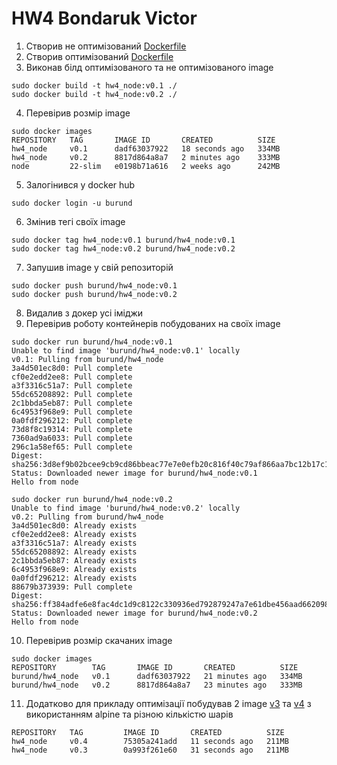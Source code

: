 # HW4 Bondaruk Victor

1. Створив не оптимізований [Dockerfile](v1/Dockerfile)
2. Створив оптимізований [Dockerfile](v2/Dockerfile)
3. Виконав білд оптимізованого та не оптимізованого image 
```
sudo docker build -t hw4_node:v0.1 ./
sudo docker build -t hw4_node:v0.2 ./
```
4. Перевірив розмір image
```
sudo docker images
REPOSITORY   TAG       IMAGE ID       CREATED          SIZE
hw4_node     v0.1      dadf63037922   18 seconds ago   334MB
hw4_node     v0.2      8817d864a8a7   2 minutes ago    333MB
node         22-slim   e0198b71a616   2 weeks ago      242MB
```
5. Залогінився у docker hub
```
sudo docker login -u burund
```
6. Змінив тегі своїх image
```
sudo docker tag hw4_node:v0.1 burund/hw4_node:v0.1
sudo docker tag hw4_node:v0.2 burund/hw4_node:v0.2
```
7. Запушив image у свій репозиторій
```
sudo docker push burund/hw4_node:v0.1
sudo docker push burund/hw4_node:v0.2
```
8. Видалив з докер усі іміджи
9. Перевірив роботу контейнерів побудованих на своїх image
```
sudo docker run burund/hw4_node:v0.1
Unable to find image 'burund/hw4_node:v0.1' locally
v0.1: Pulling from burund/hw4_node
3a4d501ec8d0: Pull complete 
cf0e2edd2ee8: Pull complete 
a3f3316c51a7: Pull complete 
55dc65208892: Pull complete 
2c1bbda5eb87: Pull complete 
6c4953f968e9: Pull complete 
0a0fdf296212: Pull complete 
73d8f8c19314: Pull complete 
7360ad9a6033: Pull complete 
296c1a58ef65: Pull complete 
Digest: sha256:3d8ef9b02bcee9cb9cd86bbeac77e7e0efb20c816f40c79af866aa7bc12b17c1
Status: Downloaded newer image for burund/hw4_node:v0.1
Hello from node
```
```
sudo docker run burund/hw4_node:v0.2
Unable to find image 'burund/hw4_node:v0.2' locally
v0.2: Pulling from burund/hw4_node
3a4d501ec8d0: Already exists 
cf0e2edd2ee8: Already exists 
a3f3316c51a7: Already exists 
55dc65208892: Already exists 
2c1bbda5eb87: Already exists 
6c4953f968e9: Already exists 
0a0fdf296212: Already exists 
88679b373939: Pull complete 
Digest: sha256:ff384adfe6e8fac4dc1d9c8122c330936ed792879247a7e61dbe456aad662098
Status: Downloaded newer image for burund/hw4_node:v0.2
Hello from node
```
10. Перевірив розмір скачаних image
```
sudo docker images
REPOSITORY        TAG       IMAGE ID       CREATED          SIZE
burund/hw4_node   v0.1      dadf63037922   21 minutes ago   334MB
burund/hw4_node   v0.2      8817d864a8a7   23 minutes ago   333MB
```
11. Додатково для прикладу оптимізації побудував 2 image [v3](v3/Dockerfile) та [v4](v4/Dockerfile) з використанням alpine та різною кількістю шарів
```
REPOSITORY   TAG         IMAGE ID       CREATED          SIZE
hw4_node     v0.4        75305a241add   11 seconds ago   211MB
hw4_node     v0.3        0a993f261e60   31 seconds ago   211MB
```